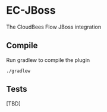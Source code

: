 EC-JBoss
============

The CloudBees Flow JBoss integration

## Compile ##

Run gradlew to compile the plugin

`./gradlew`

## Tests ##
[TBD]
